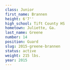 ```yaml
---
class: Junior
first_name: Brannen
height: 6'7''
high_school: Tift County HS
hometown: Juliette, Ga.
last_name: Greene
number: 14
position: Guard
slug: 2015-greene-brannen
status: active
weight: 215 lbs.
year: 2015
---
```

